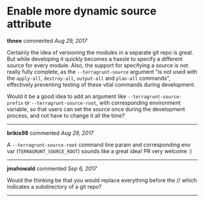 # Enable more dynamic source attribute

**thnee** commented *Aug 29, 2017*

Certainly the idea of versioning the modules in a separate git repo is great. But while developing it quickly becomes a hassle to specify a different source for every module. Also, the support for specifying a source is not really fully complete, as the `--terragrunt-source` argument "is not used with the `apply-all`, `destroy-all`, `output-all` and `plan-all` commands", effectively preventing testing of these vital commands during development.

Would it be a good idea to add an argument like `--terragrunt-source-prefix` or `--terragrunt-source-root`, with corresponding environment variable, so that users can set the source once during the development process, and not have to change it all the time?
<br />
***


**brikis98** commented *Aug 29, 2017*

A `--terragrunt-source-root` command line param and corresponding env var (`TERRAGRUNT_SOURCE_ROOT`) sounds like a great idea! PR very welcome :)
***

**jmahowald** commented *Sep 6, 2017*

Would the thinking be that you would replace everything before the // which indicates a subdirectory of a git repo?
***

